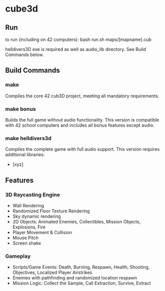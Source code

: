 # cube3d

## Run
to run (including on 42 computers):
bash run.sh maps/[mapname].cub

helldivers3D exe is required as well as audio_lib directory. See Build Commands below.

## Build Commands

### make
Compiles the core 42 cub3D project, meeting all mandatory requirements.

### make bonus
Builds the full game without audio functionality. This version is compatible with 42 school computers and includes all bonus features except audio.

### make helldivers3d
Compiles the complete game with full audio support. This version requires additional libraries:
- [xyz]

## Features

### 3D Raycasting Engine
- Wall Rendering
- Randomized Floor Texture Rendering
- Sky dynamic rendering
- 2D Objects: Animated Enemies, Collectibles, Mission Objects, Explosions, Fire
- Player Movement & Collision
- Mouse Pitch
- Screen shake

### Gameplay
- Scripts/Game Events: Death, Burning, Respawn, Health, Shooting, Objectives, Localized Player Airstrikes
- Enemies with pathfinding and randomized location respawn
- Mission Logic: Collect the Sample, Call Extraction, Survive, Extract



